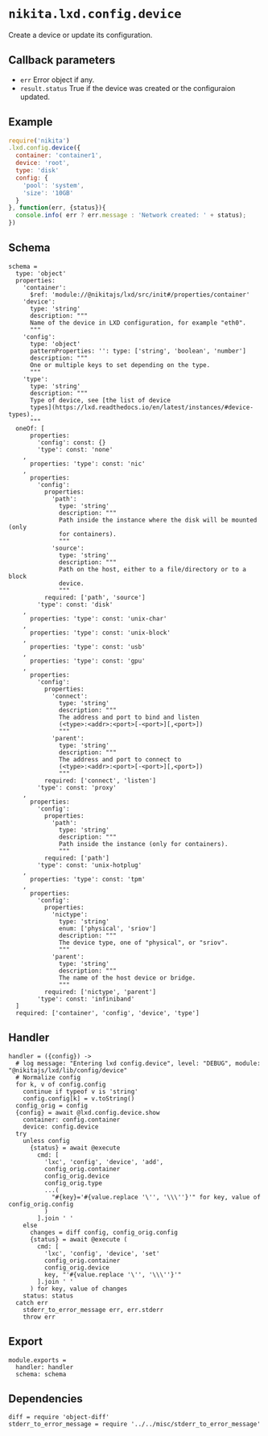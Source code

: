 
# `nikita.lxd.config.device`

Create a device or update its configuration.

## Callback parameters

* `err`
  Error object if any.
* `result.status`
  True if the device was created or the configuraion updated.

## Example

```js
require('nikita')
.lxd.config.device({
  container: 'container1',
  device: 'root',
  type: 'disk'
  config: {
    'pool': 'system',
    'size': '10GB'
  }
}, function(err, {status}){
  console.info( err ? err.message : 'Network created: ' + status);
})
```

## Schema

    schema =
      type: 'object'
      properties:
        'container':
          $ref: 'module://@nikitajs/lxd/src/init#/properties/container'
        'device':
          type: 'string'
          description: """
          Name of the device in LXD configuration, for example "eth0".
          """
        'config':
          type: 'object'
          patternProperties: '': type: ['string', 'boolean', 'number']
          description: """
          One or multiple keys to set depending on the type.
          """
        'type':
          type: 'string'
          description: """
          Type of device, see [the list of device
          types](https://lxd.readthedocs.io/en/latest/instances/#device-types).
          """
      oneOf: [
          properties:
            'config': const: {}
            'type': const: 'none'
        ,
          properties: 'type': const: 'nic'
        ,
          properties:
            'config':
              properties:
                'path':
                  type: 'string'
                  description: """
                  Path inside the instance where the disk will be mounted (only
                  for containers).
                  """
                'source':
                  type: 'string'
                  description: """
                  Path on the host, either to a file/directory or to a block
                  device.
                  """
              required: ['path', 'source']
            'type': const: 'disk'
        ,
          properties: 'type': const: 'unix-char'
        ,
          properties: 'type': const: 'unix-block'
        ,
          properties: 'type': const: 'usb'
        ,
          properties: 'type': const: 'gpu'
        ,
          properties:
            'config':
              properties:
                'connect':
                  type: 'string'
                  description: """
                  The address and port to bind and listen
                  (<type>:<addr>:<port>[-<port>][,<port>])
                  """
                'parent':
                  type: 'string'
                  description: """
                  The address and port to connect to
                  (<type>:<addr>:<port>[-<port>][,<port>])
                  """
              required: ['connect', 'listen']
            'type': const: 'proxy'
        ,
          properties:
            'config':
              properties:
                'path':
                  type: 'string'
                  description: """
                  Path inside the instance (only for containers).
                  """
              required: ['path']
            'type': const: 'unix-hotplug'
        ,
          properties: 'type': const: 'tpm'
        ,
          properties:
            'config':
              properties:
                'nictype':
                  type: 'string'
                  enum: ['physical', 'sriov']
                  description: """
                  The device type, one of "physical", or "sriov".
                  """
                'parent':
                  type: 'string'
                  description: """
                  The name of the host device or bridge.
                  """
              required: ['nictype', 'parent']
            'type': const: 'infiniband'
      ]
      required: ['container', 'config', 'device', 'type']

## Handler

    handler = ({config}) ->
      # log message: "Entering lxd config.device", level: "DEBUG", module: "@nikitajs/lxd/lib/config/device"
      # Normalize config
      for k, v of config.config
        continue if typeof v is 'string'
        config.config[k] = v.toString()
      config_orig = config
      {config} = await @lxd.config.device.show
        container: config.container
        device: config.device
      try
        unless config
          {status} = await @execute
            cmd: [
              'lxc', 'config', 'device', 'add',
              config_orig.container
              config_orig.device
              config_orig.type
              ...(
                "#{key}='#{value.replace '\'', '\\\''}'" for key, value of config_orig.config
              )
            ].join ' '
        else
          changes = diff config, config_orig.config
          {status} = await @execute (
            cmd: [
              'lxc', 'config', 'device', 'set'
              config_orig.container
              config_orig.device
              key, "'#{value.replace '\'', '\\\''}'"
            ].join ' '
          ) for key, value of changes
        status: status
      catch err
        stderr_to_error_message err, err.stderr
        throw err

## Export

    module.exports =
      handler: handler
      schema: schema

## Dependencies

    diff = require 'object-diff'
    stderr_to_error_message = require '../../misc/stderr_to_error_message'
